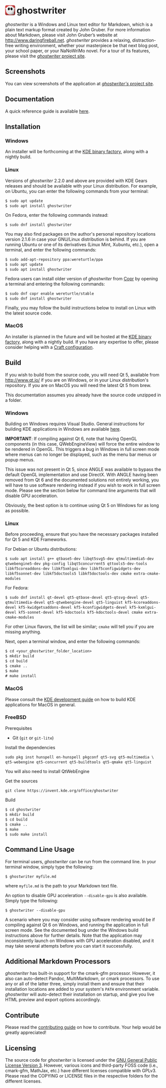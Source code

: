 # <img src="./resources/icons/sc-apps-ghostwriter.svg" align="left" width="32" style="padding-right:5px"> ghostwriter

*ghostwriter* is a Windows and Linux text editor for Markdown, which is a plain text markup format created by John Gruber. For more information about Markdown, please visit John Gruber’s website at <http://www.daringfireball.net>.  *ghostwriter* provides a relaxing, distraction-free writing environment, whether your masterpiece be that next blog post, your school paper, or your NaNoWriMo novel.  For a tour of its features, please visit the [*ghostwriter* project site](https://ghostwriter.kde.org).

## Screenshots

You can view screenshots of the application at [*ghostwriter's* project site](https://ghostwriter.kde.org).

## Documentation

A quick reference guide is available [here](https://ghostwriter.kde.org/documentation/).

## Installation

### Windows

An installer will be forthcoming at the [KDE binary factory](https://binary-factory.kde.org/), along with a nightly build.

### Linux

Versions of *ghostwriter* 2.2.0 and above are provided with KDE Gears releases and should be available with your Linux distribution.  For example, on Ubuntu, you can enter the following commands from your terminal:

    $ sudo apt update
    $ sudo apt install ghostwriter

On Fedora, enter the following commands instead:

    $ sudo dnf install ghostwriter

You may also find packages on the author's personal repository locations version 2.1.6 in case your GNU/Linux distribution is behind.  If you are running Ubuntu or one of its derivatives (Linux Mint, Xubuntu, etc.), open a terminal, and enter the following commands:

    $ sudo add-apt-repository ppa:wereturtle/ppa
    $ sudo apt update
    $ sudo apt install ghostwriter

Fedora users can install older version of *ghostwriter* from [Copr](https://copr.fedorainfracloud.org/) by opening a terminal and entering the following commands:

    $ sudo dnf copr enable wereturtle/stable
    $ sudo dnf install ghostwriter

Finally, you may follow the build instructions below to install on Linux with the latest source code.

### MacOS

An installer is planned in the future and will be hosted at the [KDE binary factory](https://binary-factory.kde.org/), along with a nightly build.  If you have any expertise to offer, please consider helping with a [Craft configuration](https://community.kde.org/Craft).

## Build

If you wish to build from the source code, you will need Qt 5, available from <http://www.qt.io/> if you are on Windows, or in your Linux distribution's repository. If you are on MacOS you will need the latest Qt 5 from brew.

This documentation assumes you already have the source code unzipped in a folder.

### Windows

Building on Windows requires Visual Studio.  General instructions for building KDE applications in Windows are available [here](https://community.kde.org/Get_Involved/development/Windows).

**IMPORTANT**: If compiling against Qt 6, note that having OpenGL components (in this case, QWebEngineView) will force the entire window to be rendered in OpenGL.  This triggers a bug in Windows in full screen mode where menus can no longer be displayed, such as the menu bar menus or popup menus.

This issue was not present in Qt 5, since ANGLE was available to bypass the default OpenGL implementation and use DirectX.  With ANGLE having been removed from Qt 6 and the documented solutions not entirely working, you will have to use software rendering instead if you wish to work in full screen mode.  Please see the section below for command line arguments that will disable GPU acceleration.

Obviously, the best option is to continue using Qt 5 on Windows for as long as possible.

### Linux

Before proceeding, ensure that you have the necessary packages installed for Qt 5 and KDE Frameworks.

For Debian or Ubuntu distributions:

    $ sudo apt install g++ qtbase5-dev libqt5svg5-dev qtmultimedia5-dev qtwebengine5-dev pkg-config libqt5concurrent5 qttools5-dev-tools libkf5coreaddons-dev libkf5xmlgui-dev libkf5configwidgets-dev libkf5sonnet-dev libkf5doctools5 libkf5doctools-dev cmake extra-cmake-modules

For Fedora:

    $ sudo dnf install qt-devel qt5-qtbase-devel qt5-qtsvg-devel qt5-qtmultimedia-devel qt5-qtwebengine-devel qt5-linguist kf5-kcoreaddons-devel kf5-kwidgetsaddons-devel kf5-kconfigwidgets-devel kf5-kxmlgui-devel kf5-sonnet-devel kf5-kdoctools kf5-kdoctools-devel cmake extra-cmake-modules

For other Linux flavors, the list will be similar; `cmake` will tell you if you are missing anything.

Next, open a terminal window, and enter the following commands:

    $ cd <your_ghostwriter_folder_location>
    $ mkdir build
    $ cd build
    $ cmake ..
    $ make
    # make install

### MacOS

Please consult the [KDE development guide](https://community.kde.org/Get_Involved/development/Mac) on how to build KDE applications for MacOS in general.

### FreeBSD

Prerequisites

* Git (`git` or `git-lite`)

Install the dependencies

    sudo pkg inst hunspell en-hunspell pkgconf qt5-svg qt5-multimedia \
    qt5-webengine qt5-concurrent qt5-buildtools qt5-qmake qt5-linguist

You will also need to install QtWebEngine

Get the sources

    git clone https://invent.kde.org/office/ghostwriter

Build

    $ cd ghostwriter
    $ mkdir build
    $ cd build
    $ cmake ..
    $ make
    $ sudo make install

## Command Line Usage

For terminal users, *ghostwriter* can be run from the command line.  In your terminal window, simply type the following:

    $ ghostwriter myfile.md

where `myfile.md` is the path to your Markdown text file.

An option to disable GPU acceleration `--disable-gpu` is also available.  Simply type the following:

    $ ghostwriter --disable-gpu

A scenario where you may consider using software rendering would be if compiling against Qt 6 on Windows, and running the application in full screen mode.  See the documented bug under the Windows build instructions above for further details.  Note that the application may inconsistently launch on Windows with GPU acceleration disabled, and it may take several attempts before you can start it successfully.

## Additional Markdown Processors

*ghostwriter* has built-in support for the cmark-gfm processor.  However, it also can auto-detect Pandoc, MultiMarkdown, or cmark processors.  To use any or all of the latter three, simply install them and ensure that their installation locations are added to your system's `PATH` environment variable.  *ghostwriter* will auto-detect their installation on startup, and give you live HTML preview and export options accordingly.

## Contribute

Please read the [contributing guide](https://ghostwriter.kde.org/contribute/) on how to contribute.  Your help would be greatly appreciated!

## Licensing

The source code for *ghostwriter* is licensed under the [GNU General Public License Version 3](http://www.gnu.org/licenses/gpl.html).  However, various icons and third-party FOSS code (i.e., cmark-gfm, MathJax, etc.) have different licenses compatible with GPLv3.  Please read the COPYING or LICENSE files in the respective folders for the different licenses.
